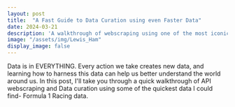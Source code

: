 ```yaml
---
layout: post
title:  "A Fast Guide to Data Curation using even Faster Data"
date: 2024-03-21
description: 'A walkthrough of webscraping using one of the most iconic F1 drivers:Lewis Hamilton'
image: "/assets/img/Lewis_Ham"
display_image: false
---
```

<p class="intro"><span class="dropcap">D</span>ata is in EVERYTHING. Every action we take creates new data, and learning how to harness this data can help us better understand the world around us. In this post, I'll take you through a quick walkthrough of API webscraping and Data curation using some of the quickest data I could find- Formula 1 Racing data. </p>